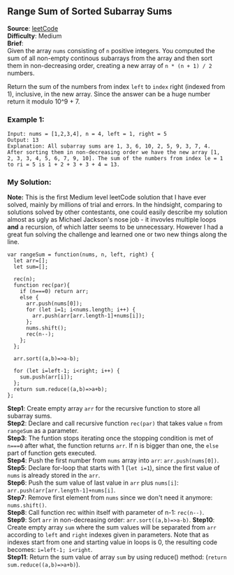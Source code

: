 ## Range Sum of Sorted Subarray Sums

**Source**: [leetCode](https://leetcode.com/problems/range-sum-of-sorted-subarray-sums/)  
**Difficulty**: Medium   
**Brief**:  
Given the array ```nums``` consisting of ```n``` positive integers. You computed the sum of all non-empty continous subarrays from the array and then sort them in non-decreasing order, creating a new array of ```n * (n + 1) / 2``` numbers.  
  
Return the sum of the numbers from index ```left``` to ```index``` right (indexed from 1), inclusive, in the new array. Since the answer can be a huge number return it modulo 10^9 + 7.  


### Example 1:
```
Input: nums = [1,2,3,4], n = 4, left = 1, right = 5
Output: 13 
Explanation: All subarray sums are 1, 3, 6, 10, 2, 5, 9, 3, 7, 4. After sorting them in non-decreasing order we have the new array [1, 2, 3, 3, 4, 5, 6, 7, 9, 10]. The sum of the numbers from index le = 1 to ri = 5 is 1 + 2 + 3 + 3 + 4 = 13. 
```


### My Solution:
**Note:** This is the first Medium level leetCode solution that I have ever solved, mainly by millions of trial and errors. In the hindsight, comparing to solutions solved by other contestants, one could easily describe my solution almost as ugly as Michael Jackson's nose job - it invovles multiple loops **and** a recursion, of which latter seems to be unnecessary. However I had a great fun solving the challenge and learned one or two new things along the line.  
  
```
var rangeSum = function(nums, n, left, right) {
  let arr=[];
  let sum=[];
  
  rec(n);
  function rec(par){
    if (n===0) return arr;
    else {
      arr.push(nums[0]);
      for (let i=1; i<nums.length; i++) {
        arr.push(arr[arr.length-1]+nums[i]);
      };
      nums.shift();
      rec(n--);
    };
  };

  arr.sort((a,b)=>a-b);

  for (let i=left-1; i<right; i++) {
    sum.push(arr[i]);
  };
  return sum.reduce((a,b)=>a+b);
};
```
**Step1**: Create empty array ```arr``` for the recursive function to store all subarray sums.  
**Step2**: Declare and call recursive function ```rec(par)``` that takes value ```n``` from ```rangeSum``` as a parameter.  
**Step3**: The funtion stops iterating once the stopping condition is met of ```n===0``` after what, the function returns ```arr```. If n is bigger than one, the ```else``` part of function gets executed.  
**Step4**: Push the first number from ```nums``` array into ```arr```: ```arr.push(nums[0])```.  
**Step5**: Declare for-loop that starts with 1 (```let i=1```), since the first value of ```nums``` is already stored in the ```arr```.  
**Step6**: Push the sum value of last value in ```arr``` plus ```nums[i]```: ```arr.push(arr[arr.length-1]+nums[i]```.  
**Step7**: Remove first element from ```nums``` since we don't need it anymore: ```nums.shift()```.  
**Step8**: Call function rec within itself with parameter of n-1: ```rec(n--)```.  
**Step9**: Sort ```arr``` in non-decreasing order: ```arr.sort((a,b)=>a-b)```.
**Step10**: Create empty array ```sum``` where the sum values will be separated from ```arr``` according to ```left``` and ```right``` indexes given in parameters. Note that as indexes start from one and starting value in loops is 0, the resulting code becomes: ```i=left-1; i<right```.  
**Step11**: Return the sum value of array ```sum``` by using reduce() method: (```return sum.reduce((a,b)=>a+b)```).
